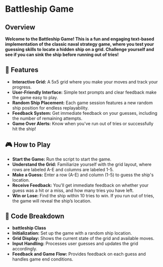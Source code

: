 # **Battleship Game**
## Overview
**Welcome to the Battleship Game! This is a fun and engaging text-based implementation of the classic naval strategy game, where you test your guessing skills to locate a hidden ship on a grid. Challenge yourself and see if you can sink the ship before running out of tries!**

## 🚀 Features
- **Interactive Grid:** A 5x5 grid where you make your moves and track your progress.
- **User-Friendly Interface:** Simple text prompts and clear feedback make the game easy to play.
- **Random Ship Placement:** Each game session features a new random ship position for endless replayability.
- **Feedback System:** Get immediate feedback on your guesses, including the number of remaining attempts.
- **Game Over Alerts:** Know when you've run out of tries or successfully hit the ship!
## 🎮 How to Play
- **Start the Game:** Run the script to start the game.
- **Understand the Grid:** Familiarize yourself with the grid layout, where rows are labeled A-E and columns are labeled 1-5.
- **Make a Guess:** Enter a row (A-E) and column (1-5) to guess the ship's location.
- **Receive Feedback:** You'll get immediate feedback on whether your guess was a hit or a miss, and how many tries you have left.
- **Win or Lose:** Find the ship within 10 tries to win. If you run out of tries, the game will reveal the ship’s location.
## 📜 Code Breakdown
- **battleship Class**
- **Initialization:** Set up the game with a random ship location.
- **Grid Display:** Shows the current state of the grid and available moves.
- **Input Handling:** Processes user guesses and updates the grid accordingly.
- **Feedback and Game Flow:** Provides feedback on each guess and handles game end conditions.
